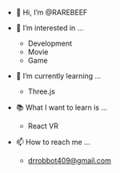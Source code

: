 - 👋 Hi, I’m @RAREBEEF

- 👀 I’m interested in ...
  - Development
  - Movie
  - Game
  
- 🌱 I’m currently learning ...
  - Three.js

- 📚 What I want to learn is ...
  - React VR

- 📫 How to reach me ...
  - drrobbot409@gmail.com

<!---
RAREBEEF/RAREBEEF is a ✨ special ✨ repository because its `README.md` (this file) appears on your GitHub profile.
You can click the Preview link to take a look at your changes.
--->
